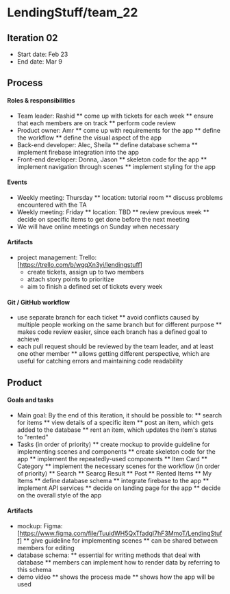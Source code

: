 # LendingStuff/team_22

## Iteration 02
 * Start date: Feb 23
 * End date: Mar 9

## Process

#### Roles & responsibilities

 * Team leader: Rashid
 	** come up with tickets for each week
 	** ensure that each members are on track
 	** perform code review
 * Product owner: Amr
 	** come up with requirements for the app
 	** define the workflow
 	** define the visual aspect of the app
 * Back-end developer: Alec, Sheila
 	** define database schema
 	** implement firebase integration into the app
 * Front-end developer: Donna, Jason
 	** skeleton code for the app
 	** implement navigation through scenes
 	** implement styling for the app

#### Events

 * Weekly meeting: Thursday
 	** location: tutorial room
 	** discuss problems encountered with the TA
 * Weekly meeting: Friday
 	** location: TBD
 	** review previous week
 	** decide on specific items to get done before the next meeting
 * We will have online meetings on Sunday when necessary

#### Artifacts

 * project management: Trello: [https://trello.com/b/wgqXn3yi/lendingstuff]
 	* create tickets, assign up to two members
 	* attach story points to prioritize
 	* aim to finish a defined set of tickets every week

#### Git / GitHub workflow

 * use separate branch for each ticket
 	** avoid conflicts caused by multiple people working on the same branch but for different purpose
 	** makes code review easier, since each branch has a defined goal to achieve
 * each pull request should be reviewed by the team leader, and at least one other member
 	** allows getting different perspective, which are useful for catching errors and maintaining code readability


## Product

#### Goals and tasks

 * Main goal: By the end of this iteration, it should be possible to:
 	** search for items
 	** view details of a specific item
 	** post an item, which gets added to the database
 	** rent an item, which updates the item's status to "rented"
 * Tasks (in order of priority)
 	** create mockup to provide guideline for implementing scenes and components
 	** create skeleton code for the app
 	** implement the repeatedly-used components
 		** Item Card
 		** Category
 	** implement the necessary scenes for the workflow (in order of priority)
 		** Search
 		** Searcg Result
 		** Post
 		** Rented Items
 		** My Items
 	** define database schema
 	** integrate firebase to the app
 	** implement API services
 	** decide on landing page for the app
 	** decide on the overall style of the app

#### Artifacts

 * mockup: Figma: [https://www.figma.com/file/TuuidWH5QxTfadgI7hF3MmoT/LendingStuff]
 	** give guideline for implementing scenes
 	** can be shared between members for editing
 * database schema:
 	** essential for writing methods that deal with database
 	** members can implement how to render data by referring to this schema
 * demo video
 	** shows the process made
 	** shows how the app will be used
